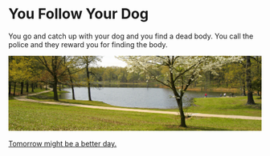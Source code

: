# You Follow Your Dog

You go and catch up with your dog and you find a dead body. You call the police and they reward you for finding the body.


![park](park.jpg)


[Tomorrow might be a better day.](../morning.md)
